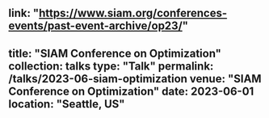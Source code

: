 link: "https://www.siam.org/conferences-events/past-event-archive/op23/"
---
title: "SIAM Conference on Optimization"
collection: talks
type: "Talk"
permalink: /talks/2023-06-siam-optimization
venue: "SIAM Conference on Optimization"
date: 2023-06-01
location: "Seattle, US"
---


